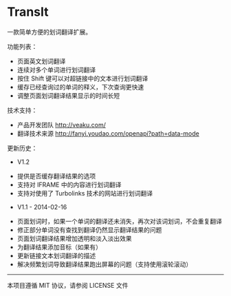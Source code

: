 TransIt
===========

一款简单方便的划词翻译扩展。

功能列表：

- 页面英文划词翻译 
- 连续对多个单词进行划词翻译
- 按住 Shift 键可以对超链接中的文本进行划词翻译
- 缓存已经查询过的单词的释义，下次查询更快速
- 调整页面划词翻译结果显示的时间长短

技术支持：

- 产品开发团队 http://veaku.com/
- 翻译技术来源 http://fanyi.youdao.com/openapi?path=data-mode

更新历史：

- V1.2
 * 提供是否缓存翻译结果的选项
 * 支持对 IFRAME 中的内容进行划词翻译
 * 支持对使用了 Turbolinks 技术的网站进行划词翻译

- V1.1 - 2014-02-16
 * 页面划词时，如果一个单词的翻译还未消失，再次对该词划词，不会重复翻译
 * 修正部分单词没有查找到翻译仍然显示翻译结果的问题
 * 页面划词翻译结果增加透明和淡入淡出效果
 * 为翻译结果添加音标（如果有）
 * 更新链接文本划词翻译的描述
 * 解决频繁划词导致翻译结果跑出屏幕的问题（支持使用滚轮滚动）

---

本项目遵循 MIT 协议，请参阅 LICENSE 文件